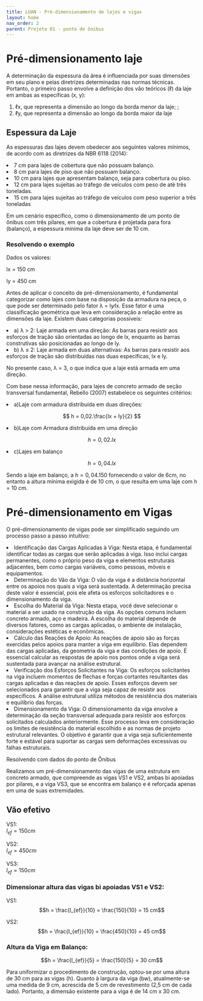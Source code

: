 ```yaml
---
title: LUAN - Pré-dimensionamento de lajes e vigas
layout: home
nav_order: 2
parent: Projeto 01 - ponto de ônibus
---
```


<!--Don't delete this script-->
<script src = "https://polyfill.io/v3/polyfill.min.js?features=es6"></script>
<script id = "MathJax-script" async src="https://cdn.jsdelivr.net/npm/mathjax@3/es5/tex-mml-chtml.js"></script>
<!--Don't delete this script-->

<h1>Pré-dimensionamento laje</h1>  

<p aligin = "justify">
A determinação da espessura da área é influenciada por suas dimensões em seu plano e pelas diretrizes determinadas nas normas técnicas. Portanto, o primeiro passo envolve a definição dos vão teóricos (ℓ) da laje em ambas as específicas (x, y): </p>
<ol>
  <li>ℓx, que representa a dimensão ao longo da borda menor da laje; ;</li>
  <li>ℓy, que representa a dimensão ao longo da borda maior da laje</li>
</ol>
<h2>Espessura da Laje</h2> 
<p aligin = "justify">
As espessuras das lajes devem obedecer aos seguintes valores mínimos, de acordo com as diretrizes da NBR 6118 (2014): </p>
  <li>7 cm para lajes de cobertura que não possuam balanço.</li>
  <li>8 cm para lajes de piso que não possuam balanço.</li>
  <li>10 cm para lajes que apresentam balanço, seja para cobertura ou piso.</li>
  <li>12 cm para lajes sujeitas ao tráfego de veículos com peso de até três toneladas.</li>
  <li>15 cm para lajes sujeitas ao tráfego de veículos com peso superior a três toneladas</li>

  <p aligin = "justify">
Em um cenário específico, como o dimensionamento de um ponto de ônibus com três pilares, em que a cobertura é projetada para fora (balanço), a espessura mínima da laje deve ser de 10 cm. </p>

<h3>Resolvendo o exemplo</h3>

<p aligin = "justify">  
  
Dados os valores:</li>

<p aligin = "justify">  
  
lx = 150 cm 
</li>

<p aligin = "justify">  
  
ly = 450 cm 
</li>

<p aligin = "justify">
Antes de aplicar o conceito de pré-dimensionamento, é fundamental categorizar como lajes com base na disposição da armadura na peça, o que pode ser determinado pelo fator λ = ly⁄lx. Esse fator é uma classificação geométrica que leva em consideração a relação entre as dimensões da laje. Existem duas categorias possíveis: 
</li>

 <li>a) λ > 2: Laje armada em uma direção: As barras para resistir aos esforços de tração são orientadas ao longo de lx, enquanto as barras construtivas são posicionadas ao longo de ly.</li>
 <li>b) λ ≤ 2: Laje armada em duas alternativas: As barras para resistir aos esforços de tração são distribuídas nas duas específicas, lx e ly.</li>
 
 No presente caso, λ = 3, o que indica que a laje está armada em uma direção.

Com base nessa informação, para lajes de concreto armado de seção transversal fundamental, Rebello (2007) estabelece os seguintes critérios:

 <li>a)Laje com armadura distribuída em duas direções:</li>  
 
  $$
  h = 0,02.\frac{lx + ly}{2}
  $$

<li>b)Laje com Armadura distribuída em uma direção</li>  

$$
h = 0,02.lx
$$

<li>c)Lajes em balanço</li>  

$$
h = 0,04.lx
$$  

Sendo a laje em balanço, a $h = 0,04 . 150$ fornecendo o valor de 6cm, no entanto a altura mínima exigida é de 10 cm, o que resulta em uma laje com h = 10 cm.

<h1>Pré-dimensionamento em Vigas</h1>  

<p aligin = "justify">
O pré-dimensionamento de vigas pode ser simplificado seguindo um processo passo a passo intuitivo: </p>

  <li>	Identificação das Cargas Aplicadas à Viga: Nesta etapa, é fundamental identificar todas as cargas que serão aplicadas à viga. Isso inclui cargas permanentes, como o próprio peso da viga e elementos estruturais adjacentes, bem como cargas variáveis, como pessoas, móveis e equipamentos.</li>
  <li> Determinação do Vão da Viga: O vão da viga é a distância horizontal entre os apoios nos quais a viga será sustentada. A determinação precisa deste valor é essencial, pois ele afeta os esforços solicitadores e o dimensionamento da viga.</li>
  <li>	Escolha do Material da Viga: Nesta etapa, você deve selecionar o material a ser usado na construção da viga. As opções comuns incluem concreto armado, aço e madeira. A escolha do material depende de diversos fatores, como as cargas aplicadas, o ambiente de instalação, considerações estéticas e econômicas.</li>
  <li>	Cálculo das Reações de Apoio: As reações de apoio são as forças exercidas pelos apoios para manter a viga em equilíbrio. Elas dependem das cargas aplicadas, da geometria da viga e das condições de apoio. É essencial calcular as respostas de apoio nos pontos onde a viga será sustentada para avançar na análise estrutural.</li>
  <li>	Verificação dos Esforços Solicitantes na Viga: Os esforços solicitantes na viga incluem momentos de flechas e forças cortantes resultantes das cargas aplicadas e das reações de apoio. Esses esforços devem ser selecionados para garantir que a viga seja capaz de resistir aos específicos. A análise estrutural utiliza métodos de resistência dos materiais e equilíbrio das forças.</li>
  <li> Dimensionamento da Viga: O dimensionamento da viga envolve a determinação da seção transversal adequada para resistir aos esforços solicitados calculados anteriormente. Esse processo leva em consideração os limites de resistência do material escolhido e as normas de projeto estrutural relevantes. O objetivo é garantir que a viga seja suficientemente forte e estável para suportar as cargas sem deformações excessivas ou falhas estruturais.</li>
   
<p aligin = "justify">  
  
Resolvendo com dados do ponto de Ônibus </p>  

Realizamos um pré-dimensionamento das vigas de uma estrutura em concreto armado, que compreende as vigas VS1 e VS2, ambas bi apoiadas por pilares, e a viga VS3, que se encontra em balanço e é reforçada apenas em uma de suas extremidades.  

<h2>Vão efetivo</h2>  

VS1:  
$l_{ef} = 150 cm$  

VS2:  
$l_{ef} = 450 cm$  

VS3:  
$l_{ef} = 150 cm$  

<h3>Dimensionar altura das vigas bi apoiadas VS1 e VS2:</h3>  

VS1:  
$$h = \frac{l_{ef}}{10} = \frac{150}{10} = 15 cm$$  

VS2:  
$$h = \frac{l_{ef}}{10} = \frac{450}{10} = 45 cm$$  

<h3>Altura da Viga em Balanço:</h3>  

$$h = \frac{l_{ef}}{5} = \frac{150}{5} = 30 cm$$  

Para uniformizar o procedimento de construção, optou-se por uma altura de 30 cm para as vigas (h). Quanto à largura da viga (bw), atualmente-se uma medida de 9 cm, acrescida de 5 cm de revestimento (2,5 cm de cada lado). Portanto, a dimensão existente para a viga é de 14 cm x 30 cm.
